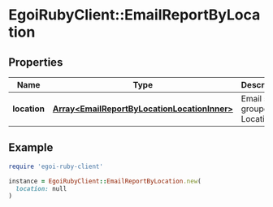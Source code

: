 # EgoiRubyClient::EmailReportByLocation

## Properties

| Name | Type | Description | Notes |
| ---- | ---- | ----------- | ----- |
| **location** | [**Array&lt;EmailReportByLocationLocationInner&gt;**](EmailReportByLocationLocationInner.md) | Email stats grouped by Location | [optional] |

## Example

```ruby
require 'egoi-ruby-client'

instance = EgoiRubyClient::EmailReportByLocation.new(
  location: null
)
```

